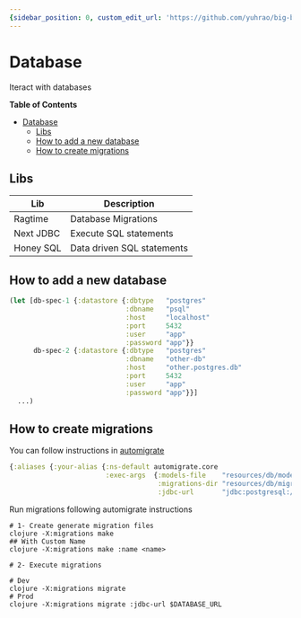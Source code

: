```yaml
---
{sidebar_position: 0, custom_edit_url: 'https://github.com/yuhrao/big-bang/tree/main/README.md'}
---
```


# Database

Iteract with databases

<!-- markdown-toc start - Don't edit this section. Run M-x markdown-toc-refresh-toc -->
**Table of Contents**

- [Database](#database)
    - [Libs](#libs)
    - [How to add a new database](#how-to-add-a-new-database)
    - [How to create migrations](#how-to-create-migrations)

<!-- markdown-toc end -->


## Libs

| Lib       | Description                |
|-----------|----------------------------|
| Ragtime   | Database Migrations        |
| Next JDBC | Execute SQL statements     |
| Honey SQL | Data driven SQL statements |

## How to add a new database

```clojure
(let [db-spec-1 {:datastore {:dbtype   "postgres"
                             :dbname   "psql"
                             :host     "localhost"
                             :port     5432
                             :user     "app"
                             :password "app"}}
      db-spec-2 {:datastore {:dbtype   "postgres"
                             :dbname   "other-db"
                             :host     "other.postgres.db"
                             :port     5432
                             :user     "app"
                             :password "app"}}]
  ...)
```

## How to create migrations

You can follow instructions in [automigrate](https://github.com/abogoyavlensky/automigrate)

```clojure
{:aliases {:your-alias {:ns-default automigrate.core
                        :exec-args  {:models-file    "resources/db/models.edn"
                                     :migrations-dir "resources/db/migrations"
                                     :jdbc-url       "jdbc:postgresql://localhost:5432/mydb?user=myuser&password=secret"}}}}
```

Run migrations following automigrate instructions

```shell
# 1- Create generate migration files
clojure -X:migrations make
## With Custom Name
clojure -X:migrations make :name <name>

# 2- Execute migrations

# Dev
clojure -X:migrations migrate
# Prod
clojure -X:migrations migrate :jdbc-url $DATABASE_URL
```
